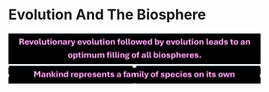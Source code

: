 # Evolution And The Biosphere

![revo followed by evo.png](/revo%20followed%20by%20evo.png)![mankind represents.png](/mankind%20represents.png)
